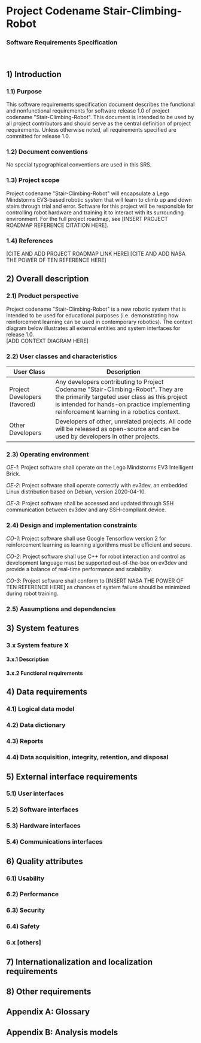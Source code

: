# Project Codename Stair-Climbing-Robot 
### Software Requirements Specification
<br>


## 1) Introduction
### 1.1) Purpose
This software requirements specification document describes the functional
and nonfunctional requirements for software release 1.0 of project codename
"Stair-Climbing-Robot". This document is intended to be used by all project
contributors and should serve as the central definition of project 
requirements. Unless otherwise noted, all requirements specified are 
committed for release 1.0.

### 1.2) Document conventions
No special typographical conventions are used in this SRS.
<br>

### 1.3) Project scope
Project codename "Stair-Climbing-Robot" will encapsulate a Lego Mindstorms
EV3-based robotic system that will learn to climb up and down stairs through
trial and error. Software for this project will be responsible for 
controlling robot hardware and training it to interact with its surrounding
environment. For the full project roadmap, see [INSERT PROJECT ROADMAP
REFERENCE CITATION HERE].

### 1.4) References
[CITE AND ADD PROJECT ROADMAP LINK HERE]
[CITE AND ADD NASA THE POWER OF TEN REFERENCE HERE]


## 2) Overall description
### 2.1) Product perspective
Project codename "Stair-Climbing-Robot" is a new robotic system that is 
intended to be used for educational purposes (i.e. demonstrating how 
reinforcement learning can be used in contemporary robotics). The context
diagram below illustrates all external entities and system interfaces for 
release 1.0.
<br>
[ADD CONTEXT DIAGRAM HERE]

### 2.2) User classes and characteristics
| User Class | Description |
|------------|-------------|
| Project Developers (favored) | Any developers contributing to Project Codename "Stair-Climbing-Robot". They are the primarily targeted user class as this project is intended for hands-on practice implementing reinforcement learning in a robotics context. | 
| Other Developers | Developers of other, unrelated projects. All code will be released as open-source and can be used by developers in other projects. |

### 2.3) Operating environment
*OE-1*: Project software shall operate on the Lego Mindstorms EV3 
Intelligent Brick.

*OE-2*: Project software shall operate correctly with ev3dev, an embedded 
Linux distribution based on Debian, version 2020-04-10.

*OE-3*: Project software shall be accessed and updated through SSH 
communication between ev3dev and any SSH-compliant device.

### 2.4) Design and implementation constraints
*CO-1*: Project software shall use Google Tensorflow version 2 for
reinforcement learning as learning algorithms must be efficient and secure.

*CO-2*: Project software shall use C++ for robot interaction and control as 
development language must be supported out-of-the-box on ev3dev and provide a 
balance of real-time performance and scalability.

*CO-3*: Project software shall conform to [INSERT NASA THE POWER OF TEN 
REFERENCE HERE] as chances of system failure should be minimized during 
robot training.

### 2.5) Assumptions and dependencies

## 3) System features
### 3.x System feature X
#### 3.x.1 Description
#### 3.x.2 Functional requirements


## 4) Data requirements
### 4.1) Logical data model

### 4.2) Data dictionary

### 4.3) Reports

### 4.4) Data acquisition, integrity, retention, and disposal


## 5) External interface requirements
### 5.1) User interfaces

### 5.2) Software interfaces

### 5.3) Hardware interfaces

### 5.4) Communications interfaces


## 6) Quality attributes
### 6.1) Usability

### 6.2) Performance

### 6.3) Security

### 6.4) Safety

### 6.x [others]


## 7) Internationalization and localization requirements


## 8) Other requirements


## Appendix A: Glossary


## Appendix B: Analysis models

